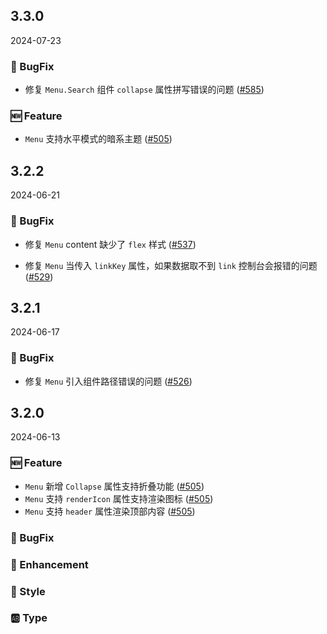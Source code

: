## 3.3.0
2024-07-23

### 🐞 BugFix
- 修复 `Menu.Search` 组件 `collapse` 属性拼写错误的问题 ([#585](https://github.com/sheinsight/shineout-next/pull/585))

### 🆕 Feature
- `Menu` 支持水平模式的暗系主题 ([#505](https://github.com/sheinsight/shineout-next/pull/505))

## 3.2.2
2024-06-21

### 🐞 BugFix
- 修复 `Menu` content 缺少了 `flex` 样式  ([#537](https://github.com/sheinsight/shineout-next/pull/537))

- 修复 `Menu` 当传入 `linkKey` 属性，如果数据取不到 `link` 控制台会报错的问题  ([#529](https://github.com/sheinsight/shineout-next/pull/529))

## 3.2.1
2024-06-17

### 🐞 BugFix
- 修复 `Menu` 引入组件路径错误的问题 ([#526](https://github.com/sheinsight/shineout-next/pull/526))


## 3.2.0
2024-06-13

### 🆕 Feature

- `Menu` 新增 `Collapse` 属性支持折叠功能 ([#505](https://github.com/sheinsight/shineout-next/pull/505))
- `Menu` 支持 `renderIcon` 属性支持渲染图标  ([#505](https://github.com/sheinsight/shineout-next/pull/505))
- `Menu` 支持 `header` 属性渲染顶部内容  ([#505](https://github.com/sheinsight/shineout-next/pull/505))

### 🐞 BugFix

### 💎 Enhancement

### 💅 Style

### 🆎 Type




